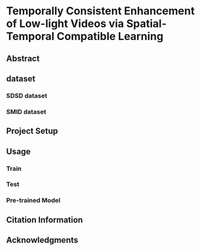 # Temporally Consistent Enhancement of Low-light Videos via Spatial-Temporal Compatible Learning

## Abstract

## dataset

### SDSD dataset
### SMID dataset

## Project Setup

## Usage
### Train
### Test
### Pre-trained Model


## Citation Information

## Acknowledgments


